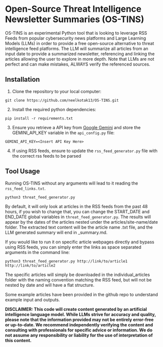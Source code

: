 # Open-Source Threat Intelligence Newsletter Summaries (OS-TINS)

OS-TINS is an experimental Python tool that is looking to leverage RSS Feeds from popular cybersecurity news platforms and Large Learning Models (LLMs) in order to provide a free open-source alternative to threat intelligence feed platforms. The LLM will summarize all articles from an input date to provide a summarized newsletter, referencing and linking the articles allowing the user to explore in more depth. Note that LLMs are not perfect and can make mistakes, ALWAYS verify the referenced sources.

## Installation
1. Clone the repository to your local computer:

`git clone https://github.com/neelkotak13/OS-TINS.git`

2. Install the required python dependencies:

`pip install -r requirements.txt`

3. Ensure you retrieve a API key from [Google Gemini](https://ai.google.dev/gemini-api/docs/api-key) and store the GEMINI_API_KEY variable in the `api_config.py` file:

`GEMINI_API_KEY=<Insert API Key Here>`

4. If using RSS feeds, ensure to update the `rss_feed_generator.py` file with the correct rss feeds to be parsed

## Tool Usage
Running OS-TINS without any arguments will lead to it reading the `rss_feed_links.txt`. 
```
python3 threat_feed_generator.py
```
By default, it will only look at articles in the RSS feeds from the past 48 hours, if you wish to change that, you can change the START_DATE and END_DATE global variables in `threat_feed_generator.py`.
The results will appear by the dates of the articles nested under the articles/site-name/date folder. The extracted text content will be the article name .txt file, and the LLM generated summary will end in _summary.md.

If you would like to run it on specific article webpages directly and bypass using RSS feeds, you can simply enter the links as space separated arguments in the command line:
```
python3 threat_feed_generator.py http://link/to/article1 http://link/to/article2
```
The specific articles will simply be downloaded in the individual_articles folder with the naming convention matching the RSS feed, but will not be nested by date and will have a flat structure.

Some example articles have been provided in the github repo to understand example input and outputs.

**DISCLAIMER: This code will create content generated by an artificial intelligence language model. While LLMs strive for accuracy and quality, please note that the information provided may not be entirely error-free or up-to-date. We recommend independently verifying the content and consulting with professionals for specific advice or information. We do not assume any responsibility or liability for the use of interpretation of this content.**
